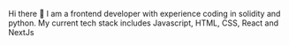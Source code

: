 Hi there 👋
I am a frontend developer with experience coding in solidity and python. 
My current tech stack includes Javascript, HTML, CSS, React and NextJs
